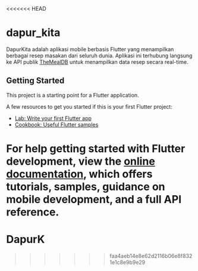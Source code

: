 <<<<<<< HEAD
# dapur_kita

DapurKita adalah aplikasi mobile berbasis Flutter yang menampilkan berbagai resep masakan dari seluruh dunia. Aplikasi ini terhubung langsung ke API publik [TheMealDB](https://www.themealdb.com/) untuk menampilkan data resep secara real-time.

## Getting Started

This project is a starting point for a Flutter application.

A few resources to get you started if this is your first Flutter project:

- [Lab: Write your first Flutter app](https://docs.flutter.dev/get-started/codelab)
- [Cookbook: Useful Flutter samples](https://docs.flutter.dev/cookbook)

For help getting started with Flutter development, view the
[online documentation](https://docs.flutter.dev/), which offers tutorials,
samples, guidance on mobile development, and a full API reference.
=======
# DapurK
>>>>>>> faa4aeb14e8e62d2116b06e8f8321e1c8e9b9e29
